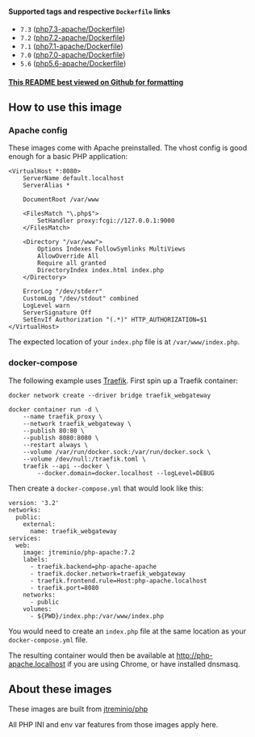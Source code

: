 #### Supported tags and respective `Dockerfile` links

* `7.3` ([php7.3-apache/Dockerfile](https://github.com/jtreminio/php-docker/blob/master/apache/Dockerfile-7.3))
* `7.2` ([php7.2-apache/Dockerfile](https://github.com/jtreminio/php-docker/blob/master/apache/Dockerfile-7.2))
* `7.1` ([php7.1-apache/Dockerfile](https://github.com/jtreminio/php-docker/blob/master/apache/Dockerfile-7.1))
* `7.0` ([php7.0-apache/Dockerfile](https://github.com/jtreminio/php-docker/blob/master/apache/Dockerfile-7.0))
* `5.6` ([php5.6-apache/Dockerfile](https://github.com/jtreminio/php-docker/blob/master/apache/Dockerfile-5.6))

#### [This README best viewed on Github for formatting](https://github.com/jtreminio/php-docker/blob/master/apache/README.md)

## How to use this image

### Apache config

These images come with Apache preinstalled. The vhost config is good enough for a basic PHP application:

    <VirtualHost *:8080>
        ServerName default.localhost
        ServerAlias *
    
        DocumentRoot /var/www
    
        <FilesMatch "\.php$">
            SetHandler proxy:fcgi://127.0.0.1:9000
        </FilesMatch>
    
        <Directory "/var/www">
            Options Indexes FollowSymlinks MultiViews
            AllowOverride All
            Require all granted
            DirectoryIndex index.html index.php
        </Directory>
    
        ErrorLog "/dev/stderr"
        CustomLog "/dev/stdout" combined
        LogLevel warn
        ServerSignature Off
        SetEnvIf Authorization "(.*)" HTTP_AUTHORIZATION=$1
    </VirtualHost>


The expected location of your `index.php` file is at `/var/www/index.php`.

### docker-compose

The following example uses [Traefik](https://hub.docker.com/_/traefik/). First spin up a Traefik container:

    docker network create --driver bridge traefik_webgateway

    docker container run -d \
        --name traefik_proxy \
        --network traefik_webgateway \
        --publish 80:80 \
        --publish 8080:8080 \
        --restart always \
        --volume /var/run/docker.sock:/var/run/docker.sock \
        --volume /dev/null:/traefik.toml \
        traefik --api --docker \
            --docker.domain=docker.localhost --logLevel=DEBUG

Then create a `docker-compose.yml` that would look like this:

    version: '3.2'
    networks:
      public:
        external:
          name: traefik_webgateway
    services:
      web:
        image: jtreminio/php-apache:7.2
        labels:
          - traefik.backend=php-apache-apache
          - traefik.docker.network=traefik_webgateway
          - traefik.frontend.rule=Host:php-apache.localhost
          - traefik.port=8080
        networks:
          - public
        volumes:
          - ${PWD}/index.php:/var/www/index.php

You would need to create an `index.php` file at the same location as your `docker-compose.yml` file.

The resulting container would then be available at http://php-apache.localhost if you are using Chrome, or have installed dnsmasq.

## About these images

These images are built from [jtreminio/php](https://hub.docker.com/r/jtreminio/php/)

All PHP INI and env var features from those images apply here.
